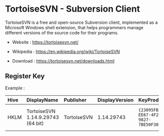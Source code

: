 # TortoiseSVN - Subversion Client

TortoiseSVN is a free and open-source Subversion client,
implemented as a Microsoft Windows shell extension,
that helps programmers manage different versions
of the source code for their programs.

* Website : https://tortoisesvn.net/
* Wikipedia : https://en.wikipedia.org/wiki/TortoiseSVN

* Download : https://tortoisesvn.net/downloads.html


## Register Key

Example :

 | Hive | DisplayName | Publisher | DisplayVersion | KeyProduct | UninstallExe |
 |:---- |:----------- |:--------- |:-------------- |:---------- |:------------ |
 | HKLM | TortoiseSVN 1.14.9.29743 (64 bit) | TortoiseSVN | 1.14.29743 | `{23095FB3-EE67-4F2C-9827-7BE50F389442}` | `MsiExec.exe /I{23095FB3-EE67-4F2C-9827-7BE50F389442}` |

